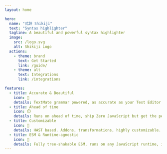 ```yaml
---
layout: home

hero:
  name: "式辞 Shikiji"
  text: "Syntax highlighter"
  tagline: A beautiful and powerful syntax highlighter
  image:
    src: /logo.svg
    alt: Shikiji Logo
  actions:
    - theme: brand
      text: Get Started
      link: /guide/
    - theme: alt
      text: Integrations
      link: /integrations

features:
  - title: Accurate & Beautiful
    icon: 🌈
    details: TextMate grammar powered, as accurate as your Text Editor.
  - title: Ahead of time
    icon: ⏱️
    details: Runs on ahead of time, ship Zero JavaScript but get the perfect syntax highlight.
  - title: Customizable
    icon: 🧩
    details: HAST based. Addons, transformations, highly customizable.
  - title: ESM & Runtime-agnostic
    icon: 🎄
    details: Fully tree-shakable ESM, runs on any JavaScript runtime, including Browser, Node.js, Cloudflare Workers, etc.
---
```

